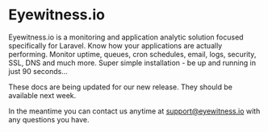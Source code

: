 # Eyewitness.io

Eyewitness.io is a monitoring and application analytic solution focused specifically for Laravel. Know how your applications are actually performing. Monitor uptime, queues, cron schedules, email, logs, security, SSL, DNS and much more. Super simple installation - be up and running in just 90 seconds...

These docs are being updated for our new release. They should be available next week.

In the meantime you can contact us anytime at support@eyewitness.io with any questions you have.
